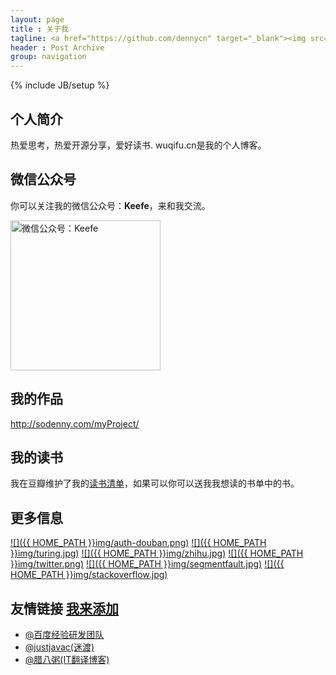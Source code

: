 ```yaml
---
layout: page
title : 关于我
tagline: <a href="https://github.com/dennycn" target="_blank"><img src="https://img.shields.io/badge/程序员-前端工程师-brightgreen.svg" alt="程序员-前端工程师"></a> <a href="http://sodenny.com/spring/" target="_blank"><img src="https://img.shields.io/badge/诗人-业余-blue.svg" alt="诗人-业余"></a>
header : Post Archive
group: navigation
---
```

{% include JB/setup %}

## 个人简介
热爱思考，热爱开源分享，爱好读书. wuqifu.cn是我的个人博客。

## 微信公众号
你可以关注我的微信公众号：**Keefe**，来和我交流。

<img src="{{ HOME_PATH }}img/weixin-open.jpg" alt="微信公众号：Keefe" width="240" height="240">

## 我的作品
<a target="_blank" href="http://sodenny.com/myProject/" title="我的作品">http://sodenny.com/myProject/</a>

## 我的读书
我在豆瓣维护了我的[读书清单](https://book.douban.com/people/dennycn/)，如果可以你可以送我我想读的书单中的书。

## 更多信息
[![]({{ HOME_PATH }}img/auth-douban.png)](http://www.douban.com/people/dennycn/ "我在豆瓣")
[![]({{ HOME_PATH }}img/turing.jpg)](http://www.ituring.com.cn/users/121364 "我在图灵")
[![]({{ HOME_PATH }}img/zhihu.jpg)](https://www.zhihu.com/people/dennycn "我在知乎")
[![]({{ HOME_PATH }}img/twitter.png)](https://twitter.com/dennycn "我在推特")
[![]({{ HOME_PATH }}img/segmentfault.jpg)](https://segmentfault.com/u/dennycn "我在segmentfault")
[![]({{ HOME_PATH }}img/stackoverflow.jpg)](http://stackoverflow.com/users/2681005/dennycn "我在stackoverflow")

## 友情链接 [我来添加](https://github.com/dennycn/dennycn.github.io/edit/master/about.md)

- [@百度经验研发团队](https://exp-team.github.io/)
- [@justjavac(迷渡)](http://justjavac.com/)
- [@腊八粥(IT翻译博客)](http://www.labazhou.net/)

